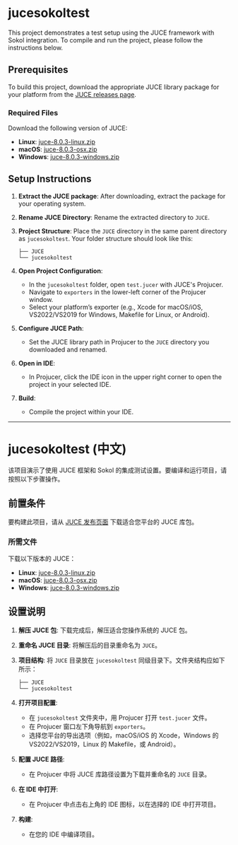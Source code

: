 # jucesokoltest

This project demonstrates a test setup using the JUCE framework with Sokol integration. To compile and run the project, please follow the instructions below.

## Prerequisites

To build this project, download the appropriate JUCE library package for your platform from the [JUCE releases page](https://github.com/juce-framework/JUCE/releases).

### Required Files
Download the following version of JUCE:

- **Linux**: [juce-8.0.3-linux.zip](https://github.com/juce-framework/JUCE/releases/download/8.0.3/juce-8.0.3-linux.zip)
- **macOS**: [juce-8.0.3-osx.zip](https://github.com/juce-framework/JUCE/releases/download/8.0.3/juce-8.0.3-osx.zip)
- **Windows**: [juce-8.0.3-windows.zip](https://github.com/juce-framework/JUCE/releases/download/8.0.3/juce-8.0.3-windows.zip)

## Setup Instructions

1. **Extract the JUCE package**: After downloading, extract the package for your operating system.
  
2. **Rename JUCE Directory**: Rename the extracted directory to `JUCE`.

3. **Project Structure**: Place the `JUCE` directory in the same parent directory as `jucesokoltest`. Your folder structure should look like this:

    ```
    ├── JUCE
    └── jucesokoltest
    ```

4. **Open Project Configuration**:
   - In the `jucesokoltest` folder, open `test.jucer` with JUCE's Projucer.
   - Navigate to `exporters` in the lower-left corner of the Projucer window.
   - Select your platform’s exporter (e.g., Xcode for macOS/iOS, VS2022/VS2019 for Windows, Makefile for Linux, or Android).

5. **Configure JUCE Path**:
   - Set the JUCE library path in Projucer to the `JUCE` directory you downloaded and renamed.
  
6. **Open in IDE**:
   - In Projucer, click the IDE icon in the upper right corner to open the project in your selected IDE.
   
7. **Build**:
   - Compile the project within your IDE.

---

# jucesokoltest (中文)

该项目演示了使用 JUCE 框架和 Sokol 的集成测试设置。要编译和运行项目，请按照以下步骤操作。

## 前置条件

要构建此项目，请从 [JUCE 发布页面](https://github.com/juce-framework/JUCE/releases) 下载适合您平台的 JUCE 库包。

### 所需文件
下载以下版本的 JUCE：

- **Linux**: [juce-8.0.3-linux.zip](https://github.com/juce-framework/JUCE/releases/download/8.0.3/juce-8.0.3-linux.zip)
- **macOS**: [juce-8.0.3-osx.zip](https://github.com/juce-framework/JUCE/releases/download/8.0.3/juce-8.0.3-osx.zip)
- **Windows**: [juce-8.0.3-windows.zip](https://github.com/juce-framework/JUCE/releases/download/8.0.3/juce-8.0.3-windows.zip)

## 设置说明

1. **解压 JUCE 包**: 下载完成后，解压适合您操作系统的 JUCE 包。

2. **重命名 JUCE 目录**: 将解压后的目录重命名为 `JUCE`。

3. **项目结构**: 将 `JUCE` 目录放在 `jucesokoltest` 同级目录下。文件夹结构应如下所示：

    ```
    ├── JUCE
    └── jucesokoltest
    ```

4. **打开项目配置**:
   - 在 `jucesokoltest` 文件夹中，用 Projucer 打开 `test.jucer` 文件。
   - 在 Projucer 窗口左下角导航到 `exporters`。
   - 选择您平台的导出选项（例如，macOS/iOS 的 Xcode，Windows 的 VS2022/VS2019，Linux 的 Makefile，或 Android）。

5. **配置 JUCE 路径**:
   - 在 Projucer 中将 JUCE 库路径设置为下载并重命名的 `JUCE` 目录。

6. **在 IDE 中打开**:
   - 在 Projucer 中点击右上角的 IDE 图标，以在选择的 IDE 中打开项目。

7. **构建**:
   - 在您的 IDE 中编译项目。
